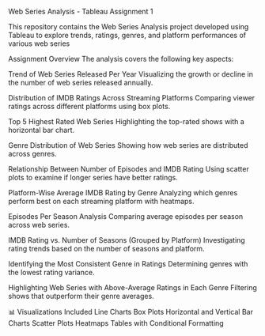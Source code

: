 Web Series Analysis - Tableau Assignment 1

This repository contains the Web Series Analysis project developed using Tableau to explore trends, ratings, genres, and platform performances of various web series


 Assignment Overview
The analysis covers the following key aspects:

Trend of Web Series Released Per Year
Visualizing the growth or decline in the number of web series released annually.

Distribution of IMDB Ratings Across Streaming Platforms
Comparing viewer ratings across different platforms using box plots.

Top 5 Highest Rated Web Series
Highlighting the top-rated shows with a horizontal bar chart.

Genre Distribution of Web Series
Showing how web series are distributed across genres.

Relationship Between Number of Episodes and IMDB Rating
Using scatter plots to examine if longer series have better ratings.

Platform-Wise Average IMDB Rating by Genre
Analyzing which genres perform best on each streaming platform with heatmaps.

Episodes Per Season Analysis
Comparing average episodes per season across web series.

IMDB Rating vs. Number of Seasons (Grouped by Platform)
Investigating rating trends based on the number of seasons and platform.

Identifying the Most Consistent Genre in Ratings
Determining genres with the lowest rating variance.

Highlighting Web Series with Above-Average Ratings in Each Genre
Filtering shows that outperform their genre averages.

📊 Visualizations Included
Line Charts
Box Plots
Horizontal and Vertical Bar Charts
Scatter Plots
Heatmaps
Tables with Conditional Formatting
